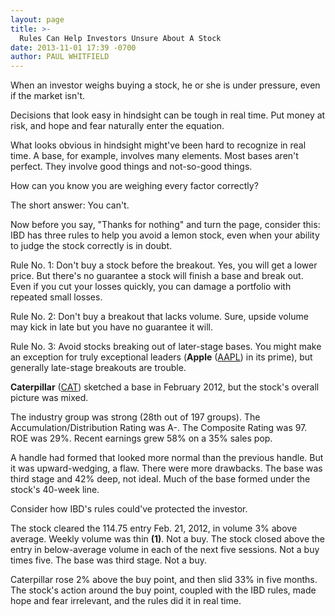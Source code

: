 ```yaml
---
layout: page
title: >-
  Rules Can Help Investors Unsure About A Stock
date: 2013-11-01 17:39 -0700
author: PAUL WHITFIELD
---
```





When an investor weighs buying a stock, he or she is under pressure, even if the market isn't.


Decisions that look easy in hindsight can be tough in real time. Put money at risk, and hope and fear naturally enter the equation.


What looks obvious in hindsight might've been hard to recognize in real time. A base, for example, involves many elements. Most bases aren't perfect. They involve good things and not-so-good things.


How can you know you are weighing every factor correctly?


The short answer: You can't.


Now before you say, "Thanks for nothing" and turn the page, consider this: IBD has three rules to help you avoid a lemon stock, even when your ability to judge the stock correctly is in doubt.


Rule No. 1: Don't buy a stock before the breakout. Yes, you will get a lower price. But there's no guarantee a stock will finish a base and break out. Even if you cut your losses quickly, you can damage a portfolio with repeated small losses.


Rule No. 2: Don't buy a breakout that lacks volume. Sure, upside volume may kick in late but you have no guarantee it will.


Rule No. 3: Avoid stocks breaking out of later-stage bases. You might make an exception for truly exceptional leaders (**Apple** ([AAPL](https://research.investors.com/quote.aspx?symbol=AAPL)) in its prime), but generally late-stage breakouts are trouble.


**Caterpillar** ([CAT](https://research.investors.com/quote.aspx?symbol=CAT)) sketched a base in February 2012, but the stock's overall picture was mixed.


The industry group was strong (28th out of 197 groups). The Accumulation/Distribution Rating was A-. The Composite Rating was 97. ROE was 29%. Recent earnings grew 58% on a 35% sales pop.


A handle had formed that looked more normal than the previous handle. But it was upward-wedging, a flaw. There were more drawbacks. The base was third stage and 42% deep, not ideal. Much of the base formed under the stock's 40-week line.


Consider how IBD's rules could've protected the investor.


The stock cleared the 114.75 entry Feb. 21, 2012, in volume 3% above average. Weekly volume was thin **(1)**. Not a buy. The stock closed above the entry in below-average volume in each of the next five sessions. Not a buy times five. The base was third stage. Not a buy.


Caterpillar rose 2% above the buy point, and then slid 33% in five months. The stock's action around the buy point, coupled with the IBD rules, made hope and fear irrelevant, and the rules did it in real time.




